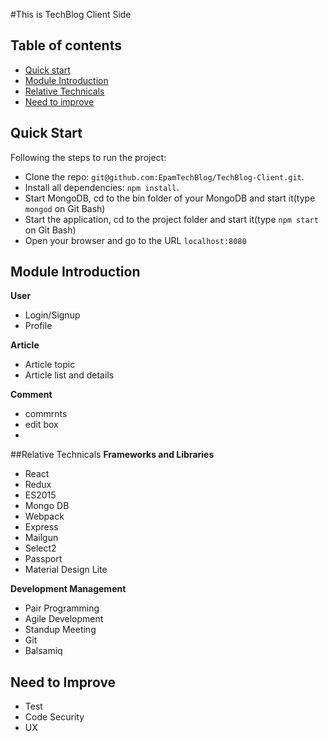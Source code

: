 #This is TechBlog Client Side

## Table of contents

* [Quick start](#quick-start)
* [Module Introduction](#module-introduction)
* [Relative Technicals](#relative-technicals)
* [Need to improve](#need-to-improve)

## Quick Start

Following the steps to run the project:

* Clone the repo: `git@github.com:EpamTechBlog/TechBlog-Client.git`.
* Install all dependencies: `npm install`.
* Start MongoDB, cd to the bin folder of your MongoDB and start it(type `mongod` on Git Bash)
* Start the application, cd to the project folder and start it(type `npm start` on Git Bash)
* Open your browser and go to the URL `localhost:8080`

## Module Introduction

**User**
* Login/Signup
* Profile

**Article**
* Article topic
* Article list and details

**Comment**
* commrnts 
* edit box
* 
##Relative Technicals
**Frameworks and Libraries**
- React
- Redux
- ES2015
- Mongo DB
- Webpack
- Express
- Mailgun
- Select2
- Passport
- Material Design Lite

**Development Management**
- Pair Programming
- Agile Development
 - Standup Meeting
- Git
- Balsamiq

## Need to Improve
- Test
- Code Security
- UX
 

